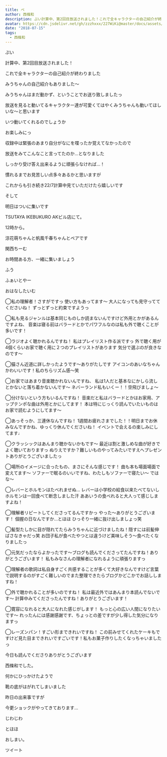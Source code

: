 ```yaml
---
title: ぺ
author: 西條和
description: ぷい計算中、第2回目放送されました！これで全キャラクターの自己紹介が終わりましたみうちゃんの自己紹介もありました〜みうちゃんはまだ動かず、ということでお送...
avatar: https://cdn.jsdelivr.net/gh/zzzhxxx/227WiKi@master/docs/assets/photo/avatar/nagomi.jpg
date: "2018-07-15"
tags:
  - 西條和
---
```













ぷい









計算中、第2回目放送されました！








これで全キャラクターの自己紹介が終わりました




みうちゃんの自己紹介もありました〜









みうちゃんはまだ動かず、ということでお送り致しましたっ








放送を見ると動いてるキャラクター達が可愛くてはやくみうちゃんも動いてほしいな〜と思います











いつ動いてくれるのでしょうか










お楽しみにっ









収録中は緊張のあまり自分がなにを喋ったか覚えてなかったので




放送をみてこんなこと言ってたのか…となりました










しっかり受け答え出来るように頑張らなければ…！








慣れるまでお見苦しい点多々あるかと思いますが





これからも引き続き22/7計算中見ていただけたら嬉しいです










そして






明日はついに集いです







TSUTAYA IKEBUKURO AKビル店にて。





12時から。







涼花萌ちゃんと帆風千春ちゃんとペアです











関西ちーむ











お時間ある方、一緒に集いましょう














ふう









ふぁいとやー









おはなしたいむ


◯私の理解者！さすがですっ
使い方もあってます〜
大人になっても見守っててくださいね！
ずっとずっと約束ですようっ




◯私も見るジャンルは基本同じものしか読まないんですけど外用とかがあるんですよね、
音楽は寝る前はバラードとかでパワフルなのは私も外で聴くことが多いです！






◯ラジオよく聴かれるんですね！
私はプレイリスト作る派ですっ
外で聴く用が4個くらいお家で聴く用に２つのプレイリストがあります
気分で選ぶのが良きなのです〜






◯猫さん近道に詳しかったようです〜ありがたしです
アイコンのあいなちゃんかわいいです！私のちらリズム感〜笑





◯お家ではあまり音楽聴かれないんですね、
私は1人だと基本なにかしら流しとかないと落ち着かないんです〜
ネバーランド私もいくー！！空飛びましょ〜






◯分けないという方もいるんですね！
音楽だと私はバラードとかはお家用、アップテンポな曲は外用とかにしてます！
本は特にじっくり読んでいたいものはお家で読むようにしてます〜





◯あっそっか、三連休なんですね！
1週間お疲れさまでした！！明日までお休みなんですかね、ゆっくり休んでくださいね！
イベントで会えるの楽しみにしてます♩






◯クラッシックはあんまり聴かないかもです〜
最近は割と激しめな曲が好きでよく聴いておりますっ
ぬりえですか？難しいものやってみたいですえへプレゼントありがとうございましたっ





◯場所のイメージに合ったもの、まさにそんな感じです！
曲も本も場面場面で変えてます〜
ソファーで眠るのいいですね、わたしもソファーで寝たい〜
ではな〜





◯レバーとホルモンはたべれませぬ…
レバーは小学校の給食以来たべてないしホルモンは一回食べて断念しました汗
ああいうの食べれると大人って感じしますよね！






◯理解者リピートしてくださってるんですかっ
やった〜ありがとうございます！
個握の日なんですか…とほほ
ひっそり一緒に抜け出しましょっ笑





◯髪型たしかに目が隠れてたらみうちゃんに近づけましたね！隠すには前髪伸ばさなきゃだっ笑
お団子私が食べたやつとは違うけど美味しそう〜食べたくなりましたっ





◯元気だったならよかったです〜ブログも読んでくださってたんですね！ありがとうございます！
私もみなさんの理解者になれるように頑張りますっ





◯理解者の歌詞は私自身すごく共感することが多くて大好きなんですけど言葉で説明するのがすごく難しいのでまた整理できたらブログかどこかでお話ししますね！





◯外で聴かれることが多いのですね！
私は最近外ではあんまり本読んでないです〜
計算中みてくださったんですね！ありがとうございます！




◯寛容になれると大人になれた感じがします！
もっと心の広い人間になりたいです〜
れったんには感謝感謝です、ちょっとの差ですが少し得した気分になりますっ





◯レーズンパン！すごい形まできれいですね！
この前みせてくれたケーキもですけど見た目まできれいですごいです！私もお菓子作りしたくなっちゃいましたっ












今日も読んでくださりありがとうございます











西條和でした。











何かにひっかけたようで








靴の底がはがれてしまいました










昨日の出来事ですが




今更ショックがやってきております…







じわじわ





とほほ






おしまい。


ツイート



